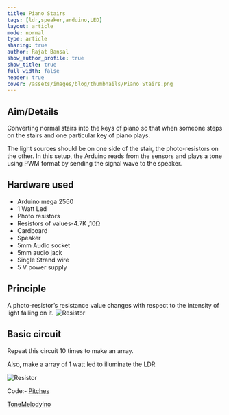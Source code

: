 ```yaml
---
title: Piano Stairs
tags: [ldr,speaker,arduino,LED]
layout: article
mode: normal
type: article
sharing: true
author: Rajat Bansal
show_author_profile: true
show_title: true
full_width: false
header: true
cover: /assets/images/blog/thumbnails/Piano Stairs.png
---
```

## Aim/Details
Converting normal stairs into the keys of piano so that when someone steps on the stairs and one particular key of piano plays.
<!--more-->
The light sources should be on one side of the stair, the photo-resistors on the other. In this setup, the Arduino reads from the sensors  and plays a tone using PWM format by sending the signal wave  to the speaker.


## Hardware used
- Arduino mega 2560
- 1 Watt Led
- Photo resistors
- Resistors of values-4.7K ,10Ω
- Cardboard
- Speaker
- 5mm Audio socket
- 5mm audio jack
- Single Strand wire
- 5 V power supply
 

## Principle
A photo-resistor’s resistance value changes with respect to the intensity of light falling on it.
 <img src="{{site.baseurl}}/assets/images/blog/Piano-Stairs/circuit.png" alt="Resistor" width=auto height=auto>



## Basic circuit
Repeat this circuit 10 times to make an array.

Also, make a array of 1 watt led to illuminate the LDR

 <img src="{{site.baseurl}}/assets/images/blog/thumbnails/Piano Stairs.png" alt="Resistor" width=auto height=auto>


Code:- [Pitches](https://technopediabphc.files.wordpress.com/2016/04/pitches.docx)

[ToneMelodyino](https://technopediabphc.files.wordpress.com/2016/04/tonemelodyino.docx)
